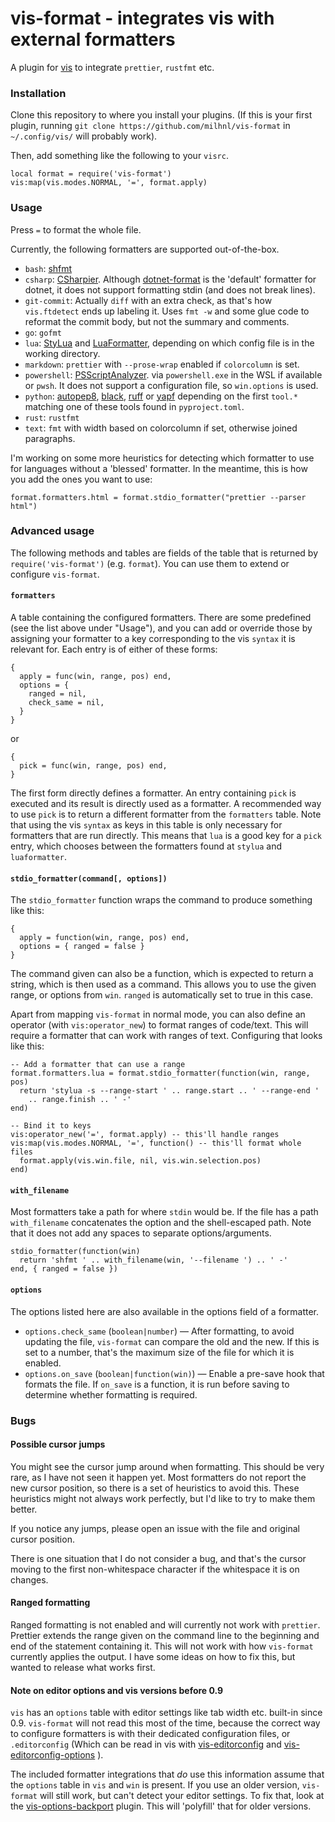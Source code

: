 # vis-format - integrates vis with external formatters

A plugin for [vis](https://github.com/martanne/vis) to integrate `prettier`,
`rustfmt` etc.

### Installation

Clone this repository to where you install your plugins. (If this is your first
plugin, running `git clone https://github.com/milhnl/vis-format` in
`~/.config/vis/` will probably work).

Then, add something like the following to your `visrc`.

    local format = require('vis-format')
    vis:map(vis.modes.NORMAL, '=', format.apply)

### Usage

Press `=` to format the whole file.

Currently, the following formatters are supported out-of-the-box.

- `bash`: [shfmt](https://github.com/mvdan/sh)
- `csharp`: [CSharpier](https://csharpier.com/). Although
  [dotnet-format](https://github.com/dotnet/format) is the 'default' formatter
  for dotnet, it does not support formatting stdin (and does not break lines).
- `git-commit`: Actually `diff` with an extra check, as that's how
  `vis.ftdetect` ends up labeling it. Uses `fmt -w` and some glue code to
  reformat the commit body, but not the summary and comments.
- `go`: `gofmt`
- `lua`: [StyLua](https://github.com/JohnnyMorganz/StyLua) and
  [LuaFormatter](https://github.com/Koihik/LuaFormatter), depending on which
  config file is in the working directory.
- `markdown`: `prettier` with `--prose-wrap` enabled if `colorcolumn` is set.
- `powershell`:
  [PSScriptAnalyzer](https://learn.microsoft.com/en-gb/powershell/utility-modules/psscriptanalyzer/overview?view=ps-modules#installing-psscriptanalyzer).
  via `powershell.exe` in the WSL if available or `pwsh`. It does not support a
  configuration file, so `win.options` is used.
- `python`: [autopep8](https://pypi.org/project/autopep8/),
  [black](https://pypi.org/project/black/),
  [ruff](https://docs.astral.sh/ruff/) or
  [yapf](https://github.com/google/yapf) depending on the first `tool.*`
  matching one of these tools found in `pyproject.toml`.
- `rust`: `rustfmt`
- `text`: `fmt` with width based on colorcolumn if set, otherwise joined
  paragraphs.

I'm working on some more heuristics for detecting which formatter to use for
languages without a 'blessed' formatter. In the meantime, this is how you add
the ones you want to use:

    format.formatters.html = format.stdio_formatter("prettier --parser html")

### Advanced usage

The following methods and tables are fields of the table that is returned by
`require('vis-format')` (e.g. `format`). You can use them to extend or
configure `vis-format`.

#### `formatters`

A table containing the configured formatters. There are some predefined (see
the list above under "Usage"), and you can add or override those by assigning
your formatter to a key corresponding to the vis `syntax` it is relevant for.
Each entry is of either of these forms:

    {
      apply = func(win, range, pos) end,
      options = {
        ranged = nil,
        check_same = nil,
      }
    }

or

    {
      pick = func(win, range, pos) end,
    }

The first form directly defines a formatter. An entry containing `pick` is
executed and its result is directly used as a formatter. A recommended way to
use `pick` is to return a different formatter from the `formatters` table. Note
that using the vis `syntax` as keys in this table is only necessary for
formatters that are run directly. This means that `lua` is a good key for a
`pick` entry, which chooses between the formatters found at `stylua` and
`luaformatter`.

#### `stdio_formatter(command[, options])`

The `stdio_formatter` function wraps the command to produce something like
this:

    {
      apply = function(win, range, pos) end,
      options = { ranged = false }
    }

The command given can also be a function, which is expected to return a string,
which is then used as a command. This allows you to use the given range, or
options from `win`. `ranged` is automatically set to true in this case.

Apart from mapping `vis-format` in normal mode, you can also define an operator
(with `vis:operator_new`) to format ranges of code/text. This will require a
formatter that can work with ranges of text. Configuring that looks like this:

    -- Add a formatter that can use a range
    format.formatters.lua = format.stdio_formatter(function(win, range, pos)
      return 'stylua -s --range-start ' .. range.start .. ' --range-end '
        .. range.finish .. ' -'
    end)

    -- Bind it to keys
    vis:operator_new('=', format.apply) -- this'll handle ranges
    vis:map(vis.modes.NORMAL, '=', function() -- this'll format whole files
      format.apply(vis.win.file, nil, vis.win.selection.pos)
    end)

#### `with_filename`

Most formatters take a path for where `stdin` would be. If the file has a path
`with_filename` concatenates the option and the shell-escaped path. Note that
it does not add any spaces to separate options/arguments.

    stdio_formatter(function(win)
      return 'shfmt ' .. with_filename(win, '--filename ') .. ' -'
    end, { ranged = false })

#### `options`

The options listed here are also available in the options field of a formatter.

- `options.check_same` (`boolean|number`) — After formatting, to avoid updating
  the file, `vis-format` can compare the old and the new. If this is set to a
  number, that's the maximum size of the file for which it is enabled.
- `options.on_save` (`boolean|function(win)`) — Enable a pre-save hook that
  formats the file. If `on_save` is a function, it is run before saving to
  determine whether formatting is required.

### Bugs

#### Possible cursor jumps

You might see the cursor jump around when formatting. This should be very rare,
as I have not seen it happen yet. Most formatters do not report the new cursor
position, so there is a set of heuristics to avoid this. These heuristics might
not always work perfectly, but I'd like to try to make them better.

If you notice any jumps, please open an issue with the file and original cursor
position.

There is one situation that I do not consider a bug, and that's the cursor
moving to the first non-whitespace character if the whitespace it is on
changes.

#### Ranged formatting

Ranged formatting is not enabled and will currently not work with `prettier`.
Prettier extends the range given on the command line to the beginning and end
of the statement containing it. This will not work with how `vis-format`
currently applies the output. I have some ideas on how to fix this, but wanted
to release what works first.

#### Note on editor options and vis versions before 0.9

`vis` has an `options` table with editor settings like tab width etc. built-in
since 0.9. `vis-format` will not read this most of the time, because the
correct way to configure formatters is with their dedicated configuration
files, or `.editorconfig` (Which can be read in vis with
[vis-editorconfig](https://github.com/seifferth/vis-editorconfig) and
[vis-editorconfig-options](https://github.com/milhnl/vis-editorconfig-options)
).

The included formatter integrations that _do_ use this information assume that
the `options` table in `vis` and `win` is present. If you use an older version,
`vis-format` will still work, but can't detect your editor settings. To fix
that, look at the
[vis-options-backport](https://github.com/milhnl/vis-options-backport) plugin.
This will 'polyfill' that for older versions.
